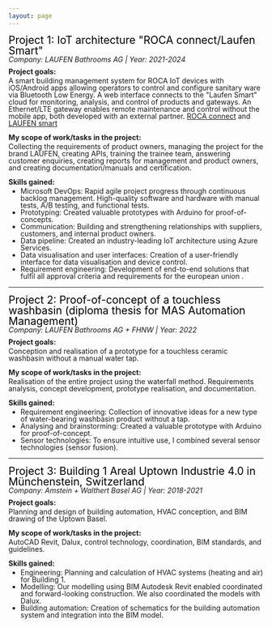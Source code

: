 ```yaml
---
layout: page
---
```


<head>
    <style>
        body {
        }
        .project {
            line-height: 1;
        }
        .project-title {
            font-size: 1.5em;
            color: black;
        }
        .company-year {
            font-style: italic;
            margin-bottom: 10px;
        }
        .section-title {
            font-weight: bold;
            line-height: 1;
            margin-bottom: -10px;
        }
    </style>
</head>
    <body>
        <!-- Project 1 -->
        <div class="project">
            <div class="project-title">Project 1: IoT architecture "ROCA connect/Laufen Smart"</div>
            <div class="company-year">Company: LAUFEN Bathrooms AG | Year: 2021-2024</div>
            <div class="section-title">Project goals:</div>
            <p>A smart building management system for ROCA IoT devices with iOS/Android apps allowing operators to control and configure sanitary ware via Bluetooth Low Energy. A web interface connects to the "Laufen Smart" cloud for monitoring, analysis, and control of products and gateways. An Ethernet/LTE gateway enables remote maintenance and control without the mobile app, both developed with an external partner.
            <a href="https://www.roca.com/connect">ROCA connect</a> and <a href="https://www.laufen.ch/smart">LAUFEN smart</a> </p>
            <p></p>
            <div class="section-title">My scope of work/tasks in the project:</div>
            <p>Collecting the requirements of product owners, managing the project for the brand LAUFEN, creating APIs, training the trainee team, answering customer enquiries, creating reports for management and product owners, and creating documentation/manuals and certification.</p>
            <div class="section-title">Skills gained:</div>
            <ul>
                <li>Microsoft DevOps: Rapid agile project progress through continuous backlog management. High-quality software and hardware with manual tests, A/B testing, and functional tests.</li>
                <li>Prototyping: Created valuable prototypes with Arduino for proof-of-concepts.</li>
                <li>Communication: Building and strengthening relationships with suppliers, customers, and internal product owners.</li>
                <li>Data pipeline: Created an industry-leading IoT architecture using Azure Services.</li>
                <li>Data visualisation and user interfaces: Creation of a user-friendly interface for data visualisation and device control.</li>           
                <li>Requirement engineering: Development of end-to-end solutions that fulfil all approval criteria and requirements for the european union .</li>
            </ul>
        </div>
        <hr>
        <!-- Project 2 -->
        <div class="project">
            <div class="project-title">Project 2: Proof-of-concept of a touchless washbasin (diploma thesis for MAS Automation Management)</div>
            <div class="company-year">Company: LAUFEN Bathrooms AG + FHNW | Year: 2022</div>
            <div class="section-title">Project goals:</div>
            <p>Conception and realisation of a prototype for a touchless ceramic washbasin without a manual water tap.</p>
            <p></p>
            <div class="section-title">My scope of work/tasks in the project:</div>
            <p>Realisation of the entire project using the waterfall method. Requirements analysis, concept development, prototype realisation, and documentation.</p>
            <div class="section-title">Skills gained:</div>
            <ul>
                <li>Requirement engineering: Collection of innovative ideas for a new type of water-bearing washbasin product without a tap.</li>
                <li>Analysing and brainstorming: Created a valuable prototype with Arduino for proof-of-concept.</li>
                <li>Sensor technologies: To ensure intuitive use, I combined several sensor technologies (sensor fusion).</li>
            </ul>
        </div>
        <hr>
        <!-- Project 3 -->
        <div class="project">
            <div class="project-title">Project 3: Building 1 Areal Uptown Industrie 4.0 in Münchenstein, Switzerland</div>
            <div class="company-year">Company: Amstein + Walthert Basel AG | Year: 2018-2021</div>
            <div class="section-title">Project goals:</div>
            <p>Planning and design of building automation, HVAC conception, and BIM drawing of the Uptown Basel.</p>
            <p></p>
            <div class="section-title">My scope of work/tasks in the project:</div>
            <p>AutoCAD Revit, Dalux, control technology, coordination, BIM standards, and guidelines.</p>
            <div class="section-title">Skills gained:</div>
            <ul>
                <li>Engineering: Planning and calculation of HVAC systems (heating and air) for Building 1.</li>
                <li>Modelling: Our modelling using BIM Autodesk Revit enabled coordinated and forward-looking construction. We also coordinated the models with Dalux.</li>
                <li>Building automation: Creation of schematics for the building automation system and integration into the BIM model.</li>
            </ul>
        </div>
    </body>